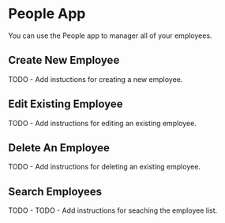 # People App

You can use the People app to manager all of your employees.

## Create New Employee
TODO - Add instuctions for creating a new employee.

## Edit Existing Employee
TODO - Add instructions for editing an existing employee.

## Delete An Employee
TODO - Add instructions for deleting an existing employee.

## Search Employees
TODO - TODO - Add instructions for seaching the employee list.
